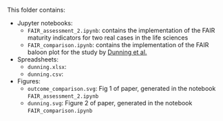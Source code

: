 This folder contains:  

- Jupyter notebooks: 
  - `FAIR_assessment_2.ipynb`: contains the implementation of the FAIR maturity indicators for two real cases in the life sciences   
  - `FAIR_comparison.ipynb`: contains the implementation of the FAIR baloon plot for the study by [Dunning et al.](http://www.ijdc.net/article/view/567/493)    
- Spreadsheets:
  - `dunning.xlsx`: 
  - `dunning.csv`: 
- Figures: 
  - `outcome_comparison.svg`: Fig 1 of paper, generated in the notebook `FAIR_assessment_2.ipynb`  
  - `dunning.svg`: Figure 2 of paper, generated in the notebook `FAIR_comparison.ipynb`
